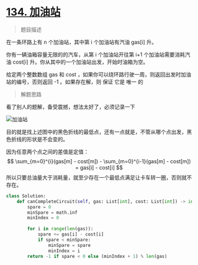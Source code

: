 # [134. 加油站](https://leetcode.cn/problems/gas-station/)

> 题目描述

在一条环路上有 n 个加油站，其中第 i 个加油站有汽油 gas[i] 升。

你有一辆油箱容量无限的的汽车，从第 i 个加油站开往第 i+1 个加油站需要消耗汽油 cost[i] 升。你从其中的一个加油站出发，开始时油箱为空。

给定两个整数数组 gas 和 cost ，如果你可以绕环路行驶一周，则返回出发时加油站的编号，否则返回 -1 。如果存在解，则 保证 它是 唯一 的

> 解题思路

看了别人的题解，备受震撼，想法太好了，必须记录一下

![加油站](D:\学习笔记\算法\算法思想分类\imgs\加油站.png)

目的就是找上述图中的黑色折线的最低点，还有一点就是，不管从哪个点出发，黑色折线的形状是不会变的。

因为任意两个点之间的差值是定值：
$$
\sum_{m=0}^{i}(gas[m] - cost[m]) - \sum_{m=0}^{i-1}(gas[m] - cost[m]) = gas[i] - cost[i]
$$
所以只要总油量大于消耗量，就至少存在一个最低点满足让卡车转一圈，否则就不存在。

```python
class Solution:
    def canCompleteCircuit(self, gas: List[int], cost: List[int]) -> int:
        spare = 0
        minSpare = math.inf
        minIndex = 0
        
        for i in range(len(gas)):
            spare += gas[i] - cost[i]
            if spare < minSpare:
                minSpare = spare
                minIndex = i
        return -1 if spare < 0 else (minIndex + 1) % len(gas)
```

